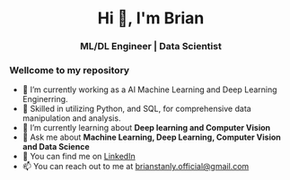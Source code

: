 <h1 align="center">Hi 👋, I'm Brian</h1>
<h3 align="center">ML/DL Engineer | Data Scientist</h3>

### Wellcome to my repository

- 🔭 I’m currently working as a AI Machine Learning and Deep Learning Enginerring.
- 🎯 Skilled in utilizing Python, and SQL, for comprehensive data manipulation and analysis.
- 🌱 I’m currently learning about **Deep learning and Computer Vision**
- 💬 Ask me about **Machine Learning, Deep Learning, Computer Vision and Data Science**
- 🤝 You can find me on [LinkedIn](https://www.linkedin.com/in/brian-stanly-582b94201/)
- 📫 You can reach out to me at brianstanly.official@gmail.com
